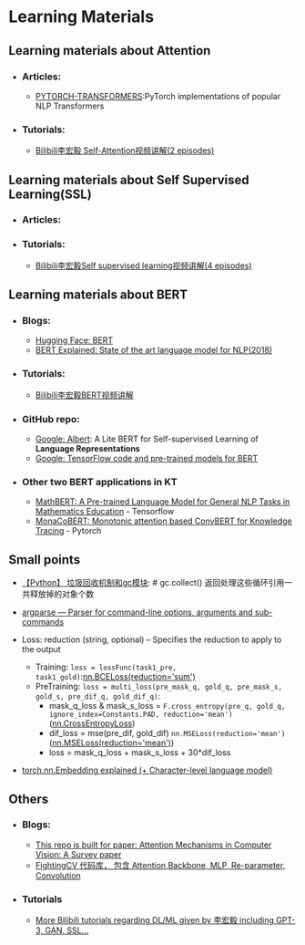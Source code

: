# Learning Materials
## Learning materials about Attention
- ### Articles:
    - [PYTORCH-TRANSFORMERS](https://pytorch.org/hub/huggingface_pytorch-transformers/):PyTorch implementations of popular NLP Transformers
    
- ### Tutorials:
    - [Bilibili李宏毅 Self-Attention视频讲解(2 episodes)](https://www.bilibili.com/video/BV1J94y1f7u5?p=26)

## Learning materials about Self Supervised Learning(SSL)
- ### Articles:

- ### Tutorials:
    - [Bilibili李宏毅Self supervised learning视频讲解(4 episodes)](https://www.bilibili.com/video/BV1J94y1f7u5?p=46)

## Learning materials about BERT
- ### Blogs:
    - [Hugging Face: BERT](https://huggingface.co/blog/bert-101)
    - [BERT Explained: State of the art language model for NLP(2018)](https://towardsdatascience.com/bert-explained-state-of-the-art-language-model-for-nlp-f8b21a9b6270)
- ### Tutorials:
    - [Bilibili李宏毅BERT视频讲解](https://www.bilibili.com/video/BV1J94y1f7u5/?p=50)
    
- ### GitHub repo:
    - [Google: Albert](https://github.com/google-research/albert): A Lite BERT for Self-supervised Learning of **Language Representations**
    - [Google: TensorFlow code and pre-trained models for BERT](https://github.com/google-research/bert)
    
- ### Other two BERT applications in KT
    - [MathBERT: A Pre-trained Language Model for General NLP Tasks in Mathematics Education](https://paperswithcode.com/paper/mathbert-a-pre-trained-language-model-for) - Tensorflow
    - [MonaCoBERT: Monotonic attention based ConvBERT for Knowledge Tracing](https://paperswithcode.com/paper/monacobert-monotonic-attention-based-convbert) - Pytorch

## Small points
- [【Python】 垃圾回收机制和gc模块](https://www.cnblogs.com/franknihao/p/7326849.html): # gc.collect() 返回处理这些循环引用一共释放掉的对象个数
- [argparse — Parser for command-line options, arguments and sub-commands](https://docs.python.org/3/library/argparse.html)

- Loss: reduction (string, optional) – Specifies the reduction to apply to the output
    - Training: ```loss = lossFunc(task1_pre, task1_gold)```:[nn.BCELoss(reduction='sum')](https://pytorch.org/docs/stable/generated/torch.nn.BCELoss.html)
    - PreTraining: ```loss = multi_loss(pre_mask_q, gold_q, pre_mask_s, gold_s, pre_dif_q, gold_dif_q)```: 
        - mask_q_loss & mask_s_loss = ```F.cross_entropy(pre_q, gold_q, ignore_index=Constants.PAD, reduction='mean')``` ([nn.CrossEntropyLoss](https://pytorch.org/docs/stable/generated/torch.nn.CrossEntropyLoss.html))
        - dif_loss = mse(pre_dif, gold_dif) ```nn.MSELoss(reduction='mean')```([nn.MSELoss(reduction='mean')](https://pytorch.org/docs/stable/generated/torch.nn.MSELoss.html))
        - loss = mask_q_loss + mask_s_loss + 30*dif_loss
- [torch.nn.Embedding explained (+ Character-level language model)](https://www.youtube.com/watch?v=euwN5DHfLEo&ab_channel=mildlyoverfitted)

## Others
- ### Blogs:
    - [This repo is built for paper: Attention Mechanisms in Computer Vision: A Survey paper](https://github.com/MenghaoGuo/Awesome-Vision-Attentions)
    - [FightingCV 代码库， 包含 Attention,Backbone, MLP, Re-parameter, Convolution](https://github.com/xmu-xiaoma666/External-Attention-pytorch)

- ### Tutorials
    - [More Bilibili tutorials regarding DL/ML given by 李宏毅 including GPT-3, GAN, SSL...](https://www.bilibili.com/video/BV1J94y1f7u5?p=50&vd_source=4e20016bd1355fe9ad9e32194a97d42a)
        
    
